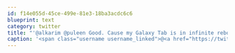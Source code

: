 ```yaml
---
id: f14e055d-45ce-499e-81e3-18ba3acdc6c6
blueprint: text
category: twitter
title: "'@alkarim @puleen Good. Cause my Galaxy Tab is in infinite reboot mode :("
caption: '<span class="username username_linked">@<a href="https://twitter.com/alkarim" title="Alkarim Nasser 🌵">alkarim</a></span> <span class="username username_linked">@<a href="https://twitter.com/puleen" title="Puleen Patel">puleen</a></span> Good. Cause my Galaxy Tab is in infinite reboot mode :('
---
```

